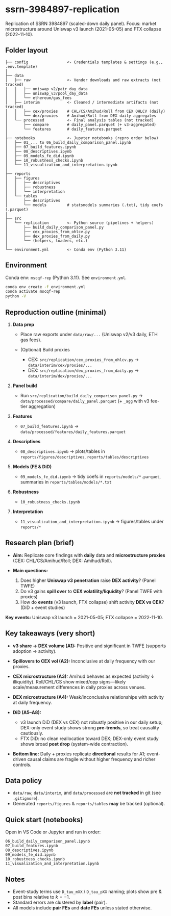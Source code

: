 ﻿# ssrn-3984897-replication

Replication of SSRN 3984897 (scaled-down daily panel).
Focus: market microstructure around Uniswap v3 launch (2021-05-05) and FTX collapse (2022-11-10).

## Folder layout

```
├── config                 <- Credentials templates & settings (e.g., .env.template)
│
├── data
│   ├── raw                <- Vendor downloads and raw extracts (not tracked)
│   │   ├── uniswap_v2/pair_day_data
│   │   ├── uniswap_v3/pool_day_data
│   │   └── ethereum/gas_fees
│   ├── interim            <- Cleaned / intermediate artifacts (not tracked)
│   │   ├── cex/proxies    # CHL/CS/Amihud/Roll from CEX OHLCV (daily)
│   │   └── dex/proxies    # Amihud/Roll from DEX daily aggregates
│   └── processed          <- Final analysis tables (not tracked)
│       ├── compare        # daily_panel.parquet (+ v3-aggregated)
│       └── features       # daily_features.parquet
│
├── notebooks              <- Jupyter notebooks (repro order below)
│   ├── 01_... to 06_build_daily_comparison_panel.ipynb
│   ├── 07_build_features.ipynb
│   ├── 08_descriptives.ipynb
│   ├── 09_models_fe_did.ipynb
│   ├── 10_robustness_checks.ipynb
│   └── 11_visualization_and_interpretation.ipynb
│
├── reports
│   ├── figures
│   │   ├── descriptives
│   │   ├── robustness
│   │   └── interpretation
│   └── tables
│       ├── descriptives
│       └── models         # statsmodels summaries (.txt), tidy coefs (.parquet)
│
├── src
│   └── replication        <- Python source (pipelines + helpers)
│       ├── build_daily_comparison_panel.py
│       ├── cex_proxies_from_ohlcv.py
│       ├── dex_proxies_from_daily.py
│       └── (helpers, loaders, etc.)
│
└── environment.yml        <- Conda env (Python 3.11)
```

## Environment

Conda env: `mscqf-rep` (Python 3.11). See `environment.yml`.

```bash
conda env create -f environment.yml
conda activate mscqf-rep
python -V
```

## Reproduction outline (minimal)

1. **Data prep**

   * Place raw exports under `data/raw/...` (Uniswap v2/v3 daily, ETH gas fees).
   * (Optional) Build proxies

     * CEX: `src/replication/cex_proxies_from_ohlcv.py` → `data/interim/cex/proxies/...`
     * DEX: `src/replication/dex_proxies_from_daily.py` → `data/interim/dex/proxies/...`
2. **Panel build**

   * Run `src/replication/build_daily_comparison_panel.py`
     → `data/processed/compare/daily_panel.parquet` (+ `_agg` with v3 fee-tier aggregation)
3. **Features**

   * `07_build_features.ipynb` → `data/processed/features/daily_features.parquet`
4. **Descriptives**

   * `08_descriptives.ipynb` → plots/tables in `reports/figures/descriptives`, `reports/tables/descriptives`
5. **Models (FE & DiD)**

   * `09_models_fe_did.ipynb` → tidy coefs in `reports/models/*.parquet`, summaries in `reports/tables/models/*.txt`
6. **Robustness**

   * `10_robustness_checks.ipynb`
7. **Interpretation**

   * `11_visualization_and_interpretation.ipynb` → figures/tables under `reports/*`

## Research plan (brief)

* **Aim:** Replicate core findings with **daily** data and **microstructure proxies** (CEX: CHL/CS/Amihud/Roll; DEX: Amihud/Roll).
* **Main questions:**

  1. Does higher **Uniswap v3 penetration** raise **DEX activity**? (Panel TWFE)
  2. Do v3 gains **spill over** to **CEX volatility/liquidity**? (Panel TWFE with proxies)
  3. How do **events** (v3 launch, FTX collapse) shift activity **DEX vs CEX**? (DiD + event studies)

**Key events:** Uniswap v3 launch = 2021-05-05; FTX collapse = 2022-11-10.

## Key takeaways (very short)

* **v3 share → DEX volume (A1):** Positive and significant in TWFE (supports adoption → activity).
* **Spillovers to CEX vol (A2):** Inconclusive at daily frequency with our proxies.
* **CEX microstructure (A3):** Amihud behaves as expected (activity ↓ illiquidity). Roll/CHL/CS show mixed/opp signs—likely scale/measurement differences in daily proxies across venues.
* **DEX microstructure (A4):** Weak/inconclusive relationships with activity at daily frequency.
* **DiD (A5–A8):**

  * v3 launch DiD (DEX vs CEX) not robustly positive in our daily setup; DEX-only event study shows strong **pre-trends**, so treat causality cautiously.
  * FTX DiD: no clean reallocation toward DEX; DEX-only event study shows broad **post drop** (system-wide contraction).
* **Bottom line:** Daily + proxies replicate **directional** results for A1; event-driven causal claims are fragile without higher frequency and richer controls.

## Data policy

* `data/raw`, `data/interim`, and `data/processed` are **not tracked** in git (see `.gitignore`).
* Generated `reports/figures` & `reports/tables` **may** be tracked (optional).

## Quick start (notebooks)

Open in VS Code or Jupyter and run in order:

```
06_build_daily_comparison_panel.ipynb
07_build_features.ipynb
08_descriptives.ipynb
09_models_fe_did.ipynb
10_robustness_checks.ipynb
11_visualization_and_interpretation.ipynb
```

## Notes

* Event-study terms use `D_tau_mXX` / `D_tau_pXX` naming; plots show pre & post bins relative to $k=-1$.
* Standard errors are clustered by **label** (pair).
* All models include **pair FEs** and **date FEs** unless stated otherwise.

